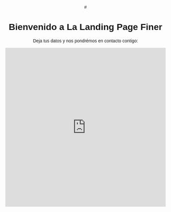 #<!DOCTYPE html>
<html lang="es">
<head>
  <meta charset="UTF-8">
  <meta name="viewport" content="width=device-width, initial-scale=1.0">
  <title>Landing Page Finer</title>
  <style>
    body {
      font-family: Arial, sans-serif;
      text-align: center;
      padding: 50px;
    }
    iframe {
      width: 100%;
      max-width: 600px;
      height: 500px;
      border: none;
    }
  </style>
</head>
<body>
  <h1>Bienvenido a La Landing Page Finer</h1>
  <p>Deja tus datos y nos pondrémos en contacto contigo:</p>

  <!-- Aquí va el iframe de Google Forms -->
  <iframe src="https://docs.google.com/forms/d/e/1FAIpQLSdqtGgwpPFcwaHTWHHLqE9Gx_7bTlc2Bxw-xQ_z6dOxuygSKw/viewform?embedded=true" width="640" height="720" frameborder="0" marginheight="0" marginwidth="0">Cargando…</iframe>
</body>
</html>
